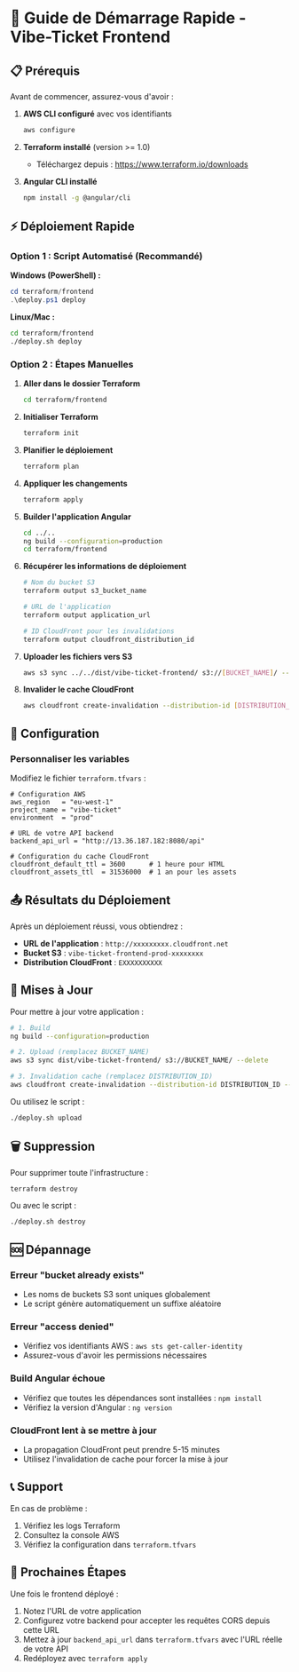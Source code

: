 # 🚀 Guide de Démarrage Rapide - Vibe-Ticket Frontend

## 📋 Prérequis

Avant de commencer, assurez-vous d'avoir :

1. **AWS CLI configuré** avec vos identifiants
   ```bash
   aws configure
   ```

2. **Terraform installé** (version >= 1.0)
   - Téléchargez depuis : https://www.terraform.io/downloads

3. **Angular CLI installé**
   ```bash
   npm install -g @angular/cli
   ```

## ⚡ Déploiement Rapide

### Option 1 : Script Automatisé (Recommandé)

**Windows (PowerShell) :**
```powershell
cd terraform/frontend
.\deploy.ps1 deploy
```

**Linux/Mac :**
```bash
cd terraform/frontend
./deploy.sh deploy
```

### Option 2 : Étapes Manuelles

1. **Aller dans le dossier Terraform**
   ```bash
   cd terraform/frontend
   ```

2. **Initialiser Terraform**
   ```bash
   terraform init
   ```

3. **Planifier le déploiement**
   ```bash
   terraform plan
   ```

4. **Appliquer les changements**
   ```bash
   terraform apply
   ```

5. **Builder l'application Angular**
   ```bash
   cd ../..
   ng build --configuration=production
   cd terraform/frontend
   ```

6. **Récupérer les informations de déploiement**
   ```bash
   # Nom du bucket S3
   terraform output s3_bucket_name

   # URL de l'application
   terraform output application_url

   # ID CloudFront pour les invalidations
   terraform output cloudfront_distribution_id
   ```

7. **Uploader les fichiers vers S3**
   ```bash
   aws s3 sync ../../dist/vibe-ticket-frontend/ s3://[BUCKET_NAME]/ --delete
   ```

8. **Invalider le cache CloudFront**
   ```bash
   aws cloudfront create-invalidation --distribution-id [DISTRIBUTION_ID] --paths "/*"
   ```

## 🔧 Configuration

### Personnaliser les variables

Modifiez le fichier `terraform.tfvars` :

```hcl
# Configuration AWS
aws_region   = "eu-west-1"
project_name = "vibe-ticket"
environment  = "prod"

# URL de votre API backend
backend_api_url = "http://13.36.187.182:8080/api"

# Configuration du cache CloudFront
cloudfront_default_ttl = 3600      # 1 heure pour HTML
cloudfront_assets_ttl  = 31536000  # 1 an pour les assets
```

## 📤 Résultats du Déploiement

Après un déploiement réussi, vous obtiendrez :

- **URL de l'application** : `http://xxxxxxxxx.cloudfront.net`
- **Bucket S3** : `vibe-ticket-frontend-prod-xxxxxxxx`
- **Distribution CloudFront** : `EXXXXXXXXXX`

## 🔄 Mises à Jour

Pour mettre à jour votre application :

```bash
# 1. Build
ng build --configuration=production

# 2. Upload (remplacez BUCKET_NAME)
aws s3 sync dist/vibe-ticket-frontend/ s3://BUCKET_NAME/ --delete

# 3. Invalidation cache (remplacez DISTRIBUTION_ID)
aws cloudfront create-invalidation --distribution-id DISTRIBUTION_ID --paths "/*"
```

Ou utilisez le script :
```bash
./deploy.sh upload
```

## 🗑️ Suppression

Pour supprimer toute l'infrastructure :

```bash
terraform destroy
```

Ou avec le script :
```bash
./deploy.sh destroy
```

## 🆘 Dépannage

### Erreur "bucket already exists"
- Les noms de buckets S3 sont uniques globalement
- Le script génère automatiquement un suffixe aléatoire

### Erreur "access denied"
- Vérifiez vos identifiants AWS : `aws sts get-caller-identity`
- Assurez-vous d'avoir les permissions nécessaires

### Build Angular échoue
- Vérifiez que toutes les dépendances sont installées : `npm install`
- Vérifiez la version d'Angular : `ng version`

### CloudFront lent à se mettre à jour
- La propagation CloudFront peut prendre 5-15 minutes
- Utilisez l'invalidation de cache pour forcer la mise à jour

## 📞 Support

En cas de problème :
1. Vérifiez les logs Terraform
2. Consultez la console AWS
3. Vérifiez la configuration dans `terraform.tfvars`

## 🎯 Prochaines Étapes

Une fois le frontend déployé :
1. Notez l'URL de votre application
2. Configurez votre backend pour accepter les requêtes CORS depuis cette URL
3. Mettez à jour `backend_api_url` dans `terraform.tfvars` avec l'URL réelle de votre API
4. Redéployez avec `terraform apply`

